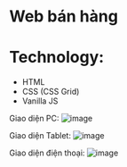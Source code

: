 # Web bán hàng 
# Technology:
- HTML
- CSS (CSS Grid)
- Vanilla JS

Giao diện PC:
![image](https://user-images.githubusercontent.com/68843407/236653450-a8504175-b5c1-4b62-9dc4-4b83b231fd94.png)

Giao diện Tablet:
![image](https://user-images.githubusercontent.com/68843407/236653466-c2e8cc7e-1825-47de-a1f4-ea23def1fb73.png)

Giao diện điện thoại:
![image](https://user-images.githubusercontent.com/68843407/236653477-8e123c26-8a40-46d5-9a90-adbb9025573b.png)
